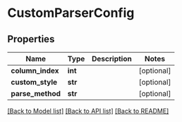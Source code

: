 # CustomParserConfig

## Properties
Name | Type | Description | Notes
------------ | ------------- | ------------- | -------------
**column_index** | **int** |  | [optional] 
**custom_style** | **str** |  | [optional] 
**parse_method** | **str** |  | [optional] 

[[Back to Model list]](../README.md#documentation-for-models) [[Back to API list]](../README.md#documentation-for-api-endpoints) [[Back to README]](../README.md)


